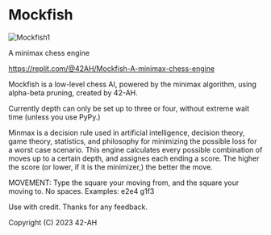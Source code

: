 # Mockfish

![Mockfish1](https://github.com/42-AH/Mockfish/assets/162044943/5608db62-b128-449d-a010-fa8ca6a57051)

A minimax chess engine

https://replit.com/@42AH/Mockfish-A-minimax-chess-engine


Mockfish is a low-level chess AI, powered by the minimax algorithm, using alpha-beta pruning, created by 42-AH.

Currently depth can only be set up to three or four, without extreme wait time (unless you use PyPy.)

Minmax is a decision rule used in artificial intelligence, decision theory, game theory, statistics, and philosophy for minimizing the possible loss for a worst case scenario.
This engine calculates every possible combination of moves up to a certain depth, and assignes each ending a score. The higher the score (or lower, if it is the minimizer,) the better the move. 

MOVEMENT:
Type the square your moving from, and the square your moving to. No spaces.
Examples:
e2e4
g1f3

Use with credit.
Thanks for any feedback.


Copyright (C) 2023 42-AH

